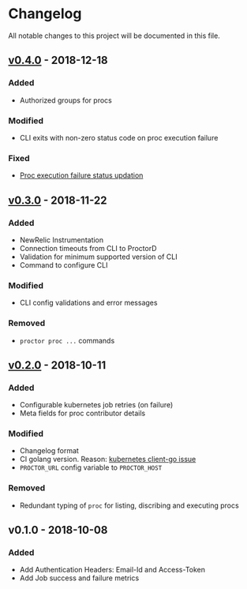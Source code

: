 # Changelog
All notable changes to this project will be documented in this file.

## [v0.4.0] - 2018-12-18
### Added
- Authorized groups for procs
### Modified
- CLI exits with non-zero status code on proc execution failure
### Fixed
- [Proc execution failure status updation](https://github.com/gojektech/proctor/issues/58)

## [v0.3.0] - 2018-11-22
### Added
- NewRelic Instrumentation
- Connection timeouts from CLI to ProctorD
- Validation for minimum supported version of CLI
- Command to configure CLI
### Modified
- CLI config validations and error messages
### Removed
- `proctor proc ...` commands

## [v0.2.0] - 2018-10-11
### Added
  - Configurable kubernetes job retries (on failure)
  - Meta fields for proc contributor details
### Modified
  - Changelog format
  - CI golang version. Reason: [kubernetes client-go issue](https://github.com/kubernetes/client-go/issues/449)
  - `PROCTOR_URL` config variable to `PROCTOR_HOST`
### Removed
  - Redundant typing of `proc` for  listing, discribing and executing procs

## v0.1.0 - 2018-10-08
### Added
  - Add Authentication Headers: Email-Id and Access-Token
  - Add Job success and failure metrics

[v0.2.0]: https://github.com/gojektech/proctor/compare/v0.1.0...v0.2.0
[v0.3.0]: https://github.com/gojektech/proctor/compare/v0.2.0...v0.3.0
[v0.4.0]: https://github.com/gojektech/proctor/compare/v0.3.0...v0.4.0
